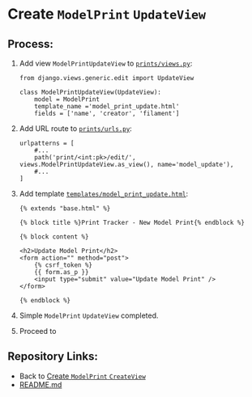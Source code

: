 # Create `ModelPrint` `UpdateView`

## Process:

1. Add view `ModelPrintUpdateView` to [`prints/views.py`](../prints/views.py):
    ```
    from django.views.generic.edit import UpdateView

    class ModelPrintUpdateView(UpdateView):
        model = ModelPrint
        template_name ='model_print_update.html'
        fields = ['name', 'creator', 'filament']
    ```

1. Add URL route to [`prints/urls.py`](../prints/urls.py):
    ```
    urlpatterns = [
        #...
        path('print/<int:pk>/edit/', views.ModelPrintUpdateView.as_view(), name='model_update'),
        #...
    ]
    ```

1. Add template [`templates/model_print_update.html`](../templates/model_print_update.html):
    ```
    {% extends "base.html" %}

    {% block title %}Print Tracker - New Model Print{% endblock %}
    
    {% block content %}

    <h2>Update Model Print</h2>
    <form action="" method="post">
        {% csrf_token %}
        {{ form.as_p }}
        <input type="submit" value="Update Model Print" />
    </form>

    {% endblock %}
    ```

1. Simple `ModelPrint` `UpdateView` completed.

1. Proceed to 



## Repository Links:
* Back to [Create `ModelPrint` `CreateView`](./07_model_print_create_view.md)
* [README.md](../README.md)
